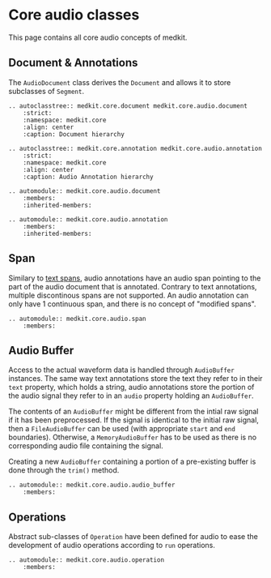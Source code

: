 # Core audio classes

This page contains all core audio concepts of medkit.

## Document & Annotations

The `AudioDocument` class derives the `Document` and allows it to store
subclasses of `Segment`.

```{eval-rst}
.. autoclasstree:: medkit.core.document medkit.core.audio.document
    :strict:
    :namespace: medkit.core
    :align: center
    :caption: Document hierarchy
```

```{eval-rst}
.. autoclasstree:: medkit.core.annotation medkit.core.audio.annotation
    :strict:
    :namespace: medkit.core
    :align: center
    :caption: Audio Annotation hierarchy
```

```{eval-rst}
.. automodule:: medkit.core.audio.document
    :members:
    :inherited-members:
```

```{eval-rst}
.. automodule:: medkit.core.audio.annotation
    :members:
    :inherited-members:
```

## Span

Similary to [text spans](api:core-text:span), audio annotations have an audio span pointing to the part of
the audio document that is annotated. Contrary to text annotations, multiple discontinous spans are not supported. An audio annotation can only have 1 continuous span, and there is no concept of "modified spans".

```{eval-rst}
.. automodule:: medkit.core.audio.span
    :members:
```

## Audio Buffer

Access to the actual waveform data is handled through `AudioBuffer` instances. The same way text annotations
store the text they refer to in their `text` property, which holds a string, audio annotations store the portion of the audio signal they refer to in an `audio` property holding an `AudioBuffer`.

The contents of an `AudioBuffer` might be different from the intial raw signal if it has been preprocessed. If
the signal is identical to the initial raw signal, then a `FileAudioBuffer` can be used (with appropriate `start` and `end` boundaries). Otherwise, a `MemoryAudioBuffer` has to be used as there is no corresponding audio file containing the signal.

Creating a new `AudioBuffer` containing a portion of a pre-existing buffer is done through the `trim()` method.

```{eval-rst}
.. automodule:: medkit.core.audio.audio_buffer
    :members:
```

## Operations

Abstract sub-classes of `Operation` have been defined for audio to ease the
development of audio operations according to `run` operations.

```{eval-rst}
.. automodule:: medkit.core.audio.operation
    :members:
```
